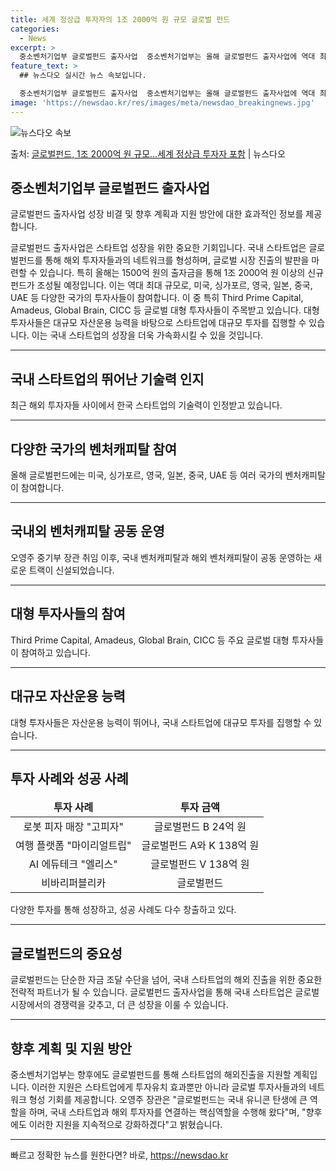 ```yaml
---
title: 세계 정상급 투자자의 1조 2000억 원 규모 글로벌 펀드
categories:
  - News
excerpt: >
  중소벤처기업부 글로벌펀드 출자사업  중소벤처기업부는 올해 글로벌펀드 출자사업에 역대 최대 규모인 1500억 …
feature_text: >
  ## 뉴스다오 실시간 뉴스 속보입니다.

  중소벤처기업부 글로벌펀드 출자사업  중소벤처기업부는 올해 글로벌펀드 출자사업에 역대 최대 규모인 1500억 …
image: 'https://newsdao.kr/res/images/meta/newsdao_breakingnews.jpg'
---
```


![뉴스다오 속보](https://newsdao.kr/res/images/meta/newsdao_breakingnews.jpg)

<p>출처: <a href="https://newsdao.kr/4541" rel="dofollow">글로벌펀드, 1조 2000억 원 규모…세계 정상급 투자자 포함</a> | 뉴스다오</p>

<h2 data-ke-size="size26">중소벤처기업부 글로벌펀드 출자사업</h2>
글로벌펀드 출자사업 성장 비결 및 향후 계획과 지원 방안에 대한 효과적인 정보를 제공합니다.

<p data-ke-size="size16">글로벌펀드 출자사업은 스타트업 성장을 위한 중요한 기회입니다. 국내 스타트업은 글로벌펀드를 통해 해외 투자자들과의 네트워크를 형성하며, 글로벌 시장 진출의 발판을 마련할 수 있습니다. 특히 올해는 1500억 원의 출자금을 통해 1조 2000억 원 이상의 신규 펀드가 조성될 예정입니다. 이는 역대 최대 규모로, 미국, 싱가포르, 영국, 일본, 중국, UAE 등 다양한 국가의 투자사들이 참여합니다. 이 중 특히 Third Prime Capital, Amadeus, Global Brain, CICC 등 글로벌 대형 투자사들이 주목받고 있습니다. 대형 투자사들은 대규모 자산운용 능력을 바탕으로 스타트업에 대규모 투자를 집행할 수 있습니다. 이는 국내 스타트업의 성장을 더욱 가속화시킬 수 있을 것입니다.</p>

<hr>

<h2 data-ke-size="size26">국내 스타트업의 뛰어난 기술력 인지</h2>
<p data-ke-size="size16">최근 해외 투자자들 사이에서 한국 스타트업의 기술력이 인정받고 있습니다.</p>

<hr>

<h2 data-ke-size="size26">다양한 국가의 벤처캐피탈 참여</h2>
<p data-ke-size="size16">올해 글로벌펀드에는 미국, 싱가포르, 영국, 일본, 중국, UAE 등 여러 국가의 벤처캐피탈이 참여합니다.</p>

<hr>

<h2 data-ke-size="size26">국내외 벤처캐피탈 공동 운영</h2>
<p data-ke-size="size16">오영주 중기부 장관 취임 이후, 국내 벤처캐피탈과 해외 벤처캐피탈이 공동 운영하는 새로운 트랙이 신설되었습니다.</p>

<hr>

<h2 data-ke-size="size26">대형 투자사들의 참여</h2>
<p data-ke-size="size16">Third Prime Capital, Amadeus, Global Brain, CICC 등 주요 글로벌 대형 투자사들이 참여하고 있습니다.</p>

<hr>

<h2 data-ke-size="size26">대규모 자산운용 능력</h2>
<p data-ke-size="size16">대형 투자사들은 자산운용 능력이 뛰어나, 국내 스타트업에 대규모 투자를 집행할 수 있습니다.</p>

<hr>

<h2 data-ke-size="size26">투자 사례와 성공 사례</h2>
<table>
<thead>
<tr>
<td style="text-align: center; height: 17px;"><b>투자 사례</b></td>
<td style="text-align: center; height: 17px;"><b>투자 금액</b></td>
</tr>
</thead>
<tbody>
<tr>
<td style="text-align: center; height: 17px;">로봇 피자 매장 "고피자"</td>
<td style="text-align: center; height: 17px;">글로벌펀드 B 24억 원</td>
</tr>
<tr>
<td style="text-align: center; height: 17px;">여행 플랫폼 "마이리얼트립"</td>
<td style="text-align: center; height: 17px;">글로벌펀드 A와 K 138억 원</td>
</tr>
<tr>
<td style="text-align: center; height: 17px;">AI 에듀테크 "엘리스"</td>
<td style="text-align: center; height: 17px;">글로벌펀드 V 138억 원</td>
</tr>
<tr>
<td style="text-align: center; height: 17px;">비바리퍼블리카</td>
<td style="text-align: center; height: 17px;">글로벌펀드</td>
</tr>
</tbody>
</table>

<p data-ke-size="size16">다양한 투자를 통해 성장하고, 성공 사례도 다수 창출하고 있다.</p>

<hr>

<h2 data-ke-size="size26">글로벌펀드의 중요성</h2>
<p data-ke-size="size16">글로벌펀드는 단순한 자금 조달 수단을 넘어, 국내 스타트업의 해외 진출을 위한 중요한 전략적 파트너가 될 수 있습니다. 글로벌펀드 출자사업을 통해 국내 스타트업은 글로벌 시장에서의 경쟁력을 갖추고, 더 큰 성장을 이룰 수 있습니다.</p>

<hr>

<h2 data-ke-size="size26">향후 계획 및 지원 방안</h2>
<p data-ke-size="size16">중소벤처기업부는 향후에도 글로벌펀드를 통해 스타트업의 해외진출을 지원할 계획입니다. 이러한 지원은 스타트업에게 투자유치 효과뿐만 아니라 글로벌 투자사들과의 네트워크 형성 기회를 제공합니다. 오영주 장관은 "글로벌펀드는 국내 유니콘 탄생에 큰 역할을 하며, 국내 스타트업과 해외 투자자를 연결하는 핵심역할을 수행해 왔다"며, "향후에도 이러한 지원을 지속적으로 강화하겠다"고 밝혔습니다.</p>

<hr> 

빠르고 정확한 뉴스를 원한다면? 바로, <a href="https://newsdao.kr" rel="dofollow">https://newsdao.kr</a>


    
